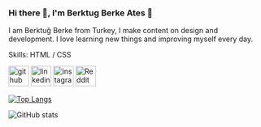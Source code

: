### Hi there 👋, I'm Berktug Berke Ates :kiss:

I am Berktuğ Berke from Turkey, I make content on design and development. I love learning new things and improving myself every day.

Skills:  HTML / CSS



[<img src='https://cdn.jsdelivr.net/npm/simple-icons@3.0.1/icons/github.svg' alt='github' height='40'>](https://github.com/berktugates)  [<img src='https://cdn.jsdelivr.net/npm/simple-icons@3.0.1/icons/linkedin.svg' alt='linkedin' height='40'>](https://www.linkedin.com/in/berktugates/)  [<img src='https://cdn.jsdelivr.net/npm/simple-icons@3.0.1/icons/instagram.svg' alt='instagram' height='40'>](https://www.instagram.com/berktugates/)  [<img src='https://cdn.jsdelivr.net/npm/simple-icons@3.0.1/icons/reddit.svg' alt='Reddit' height='40'>](https://www.reddit.com/user/berktugates)  

[![Top Langs](https://github-readme-stats.vercel.app/api/top-langs/?username=berktugates)](https://github.com/anuraghazra/github-readme-stats)

![GitHub stats](https://github-readme-stats.vercel.app/api?username=berktugates&show_icons=true)  

